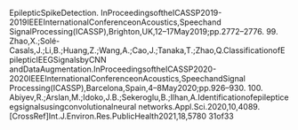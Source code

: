 EpilepticSpikeDetection. InProceedingsoftheICASSP2019-2019IEEEInternationalConferenceonAcoustics,Speechand
SignalProcessing(ICASSP),Brighton,UK,12–17May2019;pp.2772–2776.
99. Zhao,X.;Solé-Casals,J.;Li,B.;Huang,Z.;Wang,A.;Cao,J.;Tanaka,T.;Zhao,Q.ClassificationofEpilepticIEEGSignalsbyCNN
andDataAugmentation.InProceedingsoftheICASSP2020-2020IEEEInternationalConferenceonAcoustics,SpeechandSignal
Processing(ICASSP),Barcelona,Spain,4–8May2020;pp.926–930.
100. Abiyev,R.;Arslan,M.;Idoko,J.B.;Sekeroglu,B.;Ilhan,A.Identificationofepilepticeegsignalsusingconvolutionalneural
networks.Appl.Sci.2020,10,4089.[CrossRef]Int.J.Environ.Res.PublicHealth2021,18,5780 31of33